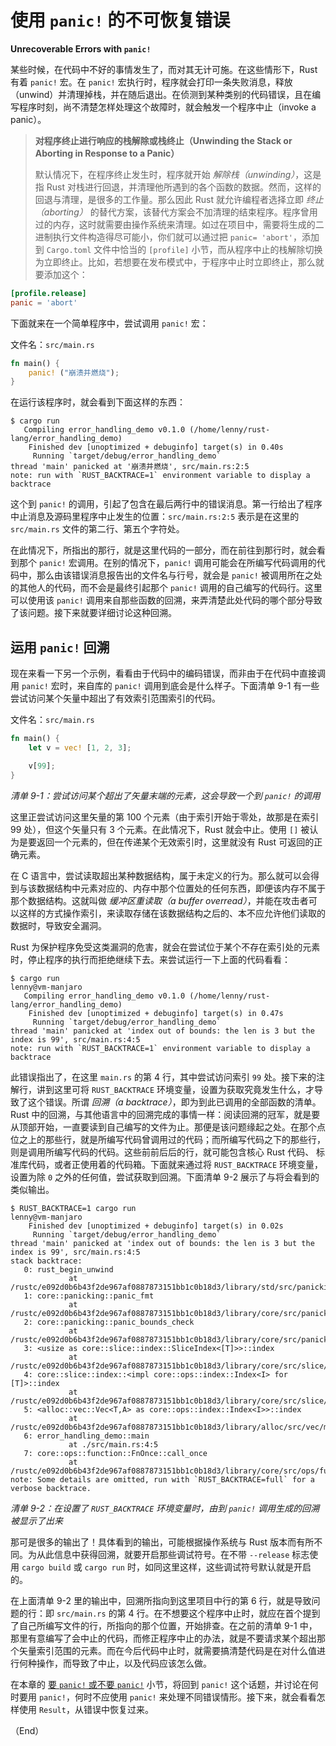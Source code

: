 # 使用 `panic!` 的不可恢复错误

**Unrecoverable Errors with `panic!`**

某些时候，在代码中不好的事情发生了，而对其无计可施。在这些情形下，Rust 有着 `panic!` 宏。在 `panic!` 宏执行时，程序就会打印一条失败消息，释放（unwind）并清理掉栈，并在随后退出。在侦测到某种类别的代码错误，且在编写程序时刻，尚不清楚怎样处理这个故障时，就会触发一个程序中止（invoke a panic）。

> **对程序终止进行响应的栈解除或栈终止（Unwinding the Stack or Aborting in Response to a Panic）**
>
> 默认情况下，在程序终止发生时，程序就开始 *解除栈（unwinding）*，这是指 Rust 对栈进行回退，并清理他所遇到的各个函数的数据。然而，这样的回退与清理，是很多的工作量。那么因此 Rust 就允许编程者选择立即 *终止（aborting）* 的替代方案，该替代方案会不加清理的结束程序。程序曾用过的内存，这时就需要由操作系统来清理。如过在项目中，需要将生成的二进制执行文件构造得尽可能小，你们就可以通过把 `panic= 'abort'`，添加到 `Cargo.toml` 文件中恰当的 `[profile]` 小节，而从程序中止的栈解除切换为立即终止。比如，若想要在发布模式中，于程序中止时立即终止，那么就要添加这个：

```toml
[profile.release]
panic = 'abort'
```

下面就来在一个简单程序中，尝试调用 `panic!` 宏：

文件名：`src/main.rs`

```rust
fn main() {
    panic! ("崩溃并燃烧");
}
```

在运行该程序时，就会看到下面这样的东西：


```console
$ cargo run
   Compiling error_handling_demo v0.1.0 (/home/lenny/rust-lang/error_handling_demo)
    Finished dev [unoptimized + debuginfo] target(s) in 0.40s
     Running `target/debug/error_handling_demo`
thread 'main' panicked at '崩溃并燃烧', src/main.rs:2:5
note: run with `RUST_BACKTRACE=1` environment variable to display a backtrace
```

这个到 `panic!` 的调用，引起了包含在最后两行中的错误消息。第一行给出了程序中止消息及源码里程序中止发生的位置：`src/main.rs:2:5` 表示是在这里的 `src/main.rs` 文件的第二行、第五个字符处。

在此情况下，所指出的那行，就是这里代码的一部分，而在前往到那行时，就会看到那个 `panic!` 宏调用。在别的情况下，`panic!` 调用可能会在所编写代码调用的代码中，那么由该错误消息报告出的文件名与行号，就会是 `panic!` 被调用所在之处的其他人的代码，而不会是最终引起那个 `panic!` 调用的自己编写的代码行。这里可以使用该 `panic!` 调用来自那些函数的回溯，来弄清楚此处代码的哪个部分导致了该问题。接下来就要详细讨论这种回溯。

## 运用 `panic!` 回溯

现在来看一下另一个示例，看看由于代码中的编码错误，而非由于在代码中直接调用 `panic!` 宏时，来自库的 `panic!` 调用到底会是什么样子。下面清单 9-1 有一些尝试访问某个矢量中超出了有效索引范围索引的代码。

文件名：`src/main.rs`

```rust
fn main() {
    let v = vec! [1, 2, 3];

    v[99];
}
```

*清单 9-1：尝试访问某个超出了矢量末端的元素，这会导致一个到 `panic!` 的调用*

这里正尝试访问这里矢量的第 100 个元素（由于索引开始于零处，故那是在索引 99 处），但这个矢量只有 3 个元素。在此情况下，Rust 就会中止。使用 `[]` 被认为是要返回一个元素的，但在传递某个无效索引时，这里就没有 Rust 可返回的正确元素。

在 C 语言中，尝试读取超出某种数据结构，属于未定义的行为。那么就可以会得到与该数据结构中元素对应的、内存中那个位置处的任何东西，即便该内存不属于那个数据结构。这就叫做 *缓冲区重读取（a buffer overread）*，并能在攻击者可以这样的方式操作索引，来读取存储在该数据结构之后的、本不应允许他们读取的数据时，导致安全漏洞。

Rust 为保护程序免受这类漏洞的危害，就会在尝试位于某个不存在索引处的元素时，停止程序的执行而拒绝继续下去。来尝试运行一下上面的代码看看：

```console
$ cargo run                                                                                                            lenny@vm-manjaro
   Compiling error_handling_demo v0.1.0 (/home/lenny/rust-lang/error_handling_demo)
    Finished dev [unoptimized + debuginfo] target(s) in 0.47s
     Running `target/debug/error_handling_demo`
thread 'main' panicked at 'index out of bounds: the len is 3 but the index is 99', src/main.rs:4:5
note: run with `RUST_BACKTRACE=1` environment variable to display a backtrace
```

此错误指出了，在这里 `main.rs` 的第 4 行，其中尝试访问索引 `99` 处。接下来的注解行，讲到这里可将 `RUST_BACKTRACE` 环境变量，设置为获取究竟发生什么，才导致了这个错误。所谓 *回溯（a backtrace）*，即为到此已调用的全部函数的清单。Rust 中的回溯，与其他语言中的回溯完成的事情一样：阅读回溯的冠军，就是要从顶部开始，一直要读到自己编写的文件为止。那便是该问题缘起之处。在那个点位之上的那些行，就是所编写代码曾调用过的代码；而所编写代码之下的那些行，则是调用所编写代码的代码。这些前前后后的行，就可能包含核心 Rust 代码、 标准库代码，或者正使用着的代码箱。下面就来通过将 `RUST_BACKTRACE` 环境变量，设置为除 `0` 之外的任何值，尝试获取到回溯。下面清单 9-2 展示了与将会看到的类似输出。

```console
$ RUST_BACKTRACE=1 cargo run                                                                                           lenny@vm-manjaro
    Finished dev [unoptimized + debuginfo] target(s) in 0.02s
     Running `target/debug/error_handling_demo`
thread 'main' panicked at 'index out of bounds: the len is 3 but the index is 99', src/main.rs:4:5
stack backtrace:
   0: rust_begin_unwind
             at /rustc/e092d0b6b43f2de967af0887873151bb1c0b18d3/library/std/src/panicking.rs:584:5
   1: core::panicking::panic_fmt
             at /rustc/e092d0b6b43f2de967af0887873151bb1c0b18d3/library/core/src/panicking.rs:142:14
   2: core::panicking::panic_bounds_check
             at /rustc/e092d0b6b43f2de967af0887873151bb1c0b18d3/library/core/src/panicking.rs:84:5
   3: <usize as core::slice::index::SliceIndex<[T]>>::index
             at /rustc/e092d0b6b43f2de967af0887873151bb1c0b18d3/library/core/src/slice/index.rs:242:10
   4: core::slice::index::<impl core::ops::index::Index<I> for [T]>::index
             at /rustc/e092d0b6b43f2de967af0887873151bb1c0b18d3/library/core/src/slice/index.rs:18:9
   5: <alloc::vec::Vec<T,A> as core::ops::index::Index<I>>::index
             at /rustc/e092d0b6b43f2de967af0887873151bb1c0b18d3/library/alloc/src/vec/mod.rs:2591:9
   6: error_handling_demo::main
             at ./src/main.rs:4:5
   7: core::ops::function::FnOnce::call_once
             at /rustc/e092d0b6b43f2de967af0887873151bb1c0b18d3/library/core/src/ops/function.rs:248:5
note: Some details are omitted, run with `RUST_BACKTRACE=full` for a verbose backtrace.
```

*清单 9-2：在设置了 `RUST_BACKTRACE` 环境变量时，由到 `panic!` 调用生成的回溯被显示了出来*

那可是很多的输出了！具体看到的输出，可能根据操作系统与 Rust 版本而有所不同。为从此信息中获得回溯，就要开启那些调试符号。在不带 `--release` 标志使用 `cargo build` 或 `cargo run` 时，如同这里这样，这些调试符号默认就是开启的。

在上面清单 9-2 里的输出中，回溯所指向到这里项目中行的第 6 行，就是导致问题的行：即 `src/main.rs` 的第 4 行。在不想要这个程序中止时，就应在首个提到了自己所编写文件的行，所指向的那个位置，开始排查。在之前的清单 9-1 中，那里有意编写了会中止的代码，而修正程序中止的办法，就是不要请求某个超出那个矢量索引范围的元素。而在今后代码中止时，就需要搞清楚代码是在对什么值进行何种操作，而导致了中止，以及代码应该怎么做。

在本章的 [要 `panic!` 或不要 `panic!`](#要-panic-还是不要-panic) 小节，将回到 `panic!` 这个话题，并讨论在何时要用 `panic!`，何时不应使用 `panic!` 来处理不同错误情形。接下来，就会看看怎样使用 `Result`，从错误中恢复过来。


（End）


